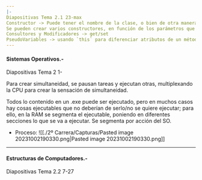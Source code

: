 ```yaml
---
|-
Diapositivas Tema 2.1 23-max
Constructor -> Puede tener el nombre de la clase, o bien de otra manera en lenguajes diferentes a Java o C/C#/C++.
Se pueden crear varios constructores, en función de los parámetros que se vayan a querer inicializar, dependiendo de las circunstancias, y solo se diferencian por los parámetros a pedir.
Consultores y Modificadores -> get/set
PseudoVariables -> usando `this` para diferenciar atributos de un método, del parámetro pasado al mismo. `super` se ve luego.
---
```



#### Sistemas Operativos.-

Diapositivas Tema 2 1-

Para crear simultaneidad, se pausan tareas y ejecutan otras, multiplexando la CPU para crear la sensación de simultaneidad.

Todos lo contenido en un .exe puede ser ejecutado, pero en muchos casos hay cosas ejecutables que no deberían de serlo/no se quiere ejecutar; para ello, en la RAM se segmenta el ejecutable, poniendo en diferentes secciones lo que se va a ejecutar. Se segmenta por acción del SO. 
- Proceso:
![[./2º Carrera/Capturas/Pasted image 20231002190330.png|Pasted image 20231002190330.png]]
---
#### Estructuras de Computadores.-

Diapositivas Tema 2.2 7-27

